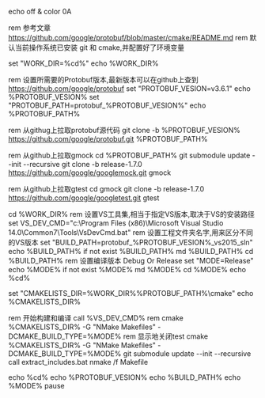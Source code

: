 echo off & color 0A

rem 参考文章 https://github.com/google/protobuf/blob/master/cmake/README.md
rem 默认当前操作系统已安装 git 和 cmake,并配置好了环境变量

set "WORK_DIR=%cd%"
echo %WORK_DIR%

rem 设置所需要的Protobuf版本,最新版本可以在github上查到 https://github.com/google/protobuf
set "PROTOBUF_VESION=v3.6.1"
echo %PROTOBUF_VESION%
set "PROTOBUF_PATH=protobuf_%PROTOBUF_VESION%"
echo %PROTOBUF_PATH%

rem 从githug上拉取protobuf源代码
git clone -b %PROTOBUF_VESION% https://github.com/google/protobuf.git %PROTOBUF_PATH%

rem 从github上拉取gmock
cd %PROTOBUF_PATH%
git submodule update --init --recursive
git clone -b release-1.7.0 https://github.com/google/googlemock.git gmock

rem 从github上拉取gtest
cd gmock
git clone -b release-1.7.0 https://github.com/google/googletest.git gtest

cd %WORK_DIR%
rem 设置VS工具集,相当于指定VS版本,取决于VS的安装路径
set VS_DEV_CMD="c:\Program Files (x86)\Microsoft Visual Studio 14.0\Common7\Tools\VsDevCmd.bat"
rem 设置工程文件夹名字,用来区分不同的VS版本
set "BUILD_PATH=protobuf_%PROTOBUF_VESION%_vs2015_sln"
echo %BUILD_PATH%
if not exist %BUILD_PATH% md %BUILD_PATH%
cd %BUILD_PATH%
rem 设置编译版本 Debug Or Release
set "MODE=Release"
echo %MODE%
if not exist %MODE% md %MODE%
cd %MODE%
echo %cd%

set "CMAKELISTS_DIR=%WORK_DIR%\%PROTOBUF_PATH%\cmake"
echo %CMAKELISTS_DIR%

rem 开始构建和编译
call %VS_DEV_CMD%
rem cmake %CMAKELISTS_DIR% -G "NMake Makefiles" -DCMAKE_BUILD_TYPE=%MODE% 
rem 显示地关闭test
cmake %CMAKELISTS_DIR% -G "NMake Makefiles" -DCMAKE_BUILD_TYPE=%MODE% git submodule update --init --recursive
call extract_includes.bat
nmake /f Makefile

echo %cd%
echo %PROTOBUF_VESION%
echo %BUILD_PATH%
echo %MODE%
pause
<!--stackedit_data:
eyJoaXN0b3J5IjpbLTk4NDg3NjU0Nl19
-->